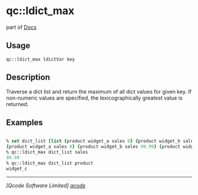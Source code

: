 qc::ldict_max
=============

part of [Docs](.)

Usage
-----
`
        qc::ldict_max ldictVar key
    `

Description
-----------
Traverse a dict list and return the maximum of all dict values for given key.
         If non-numeric values are specified, the lexicographically greatest value is
         returned.

Examples
--------
```tcl

% set dict_list [list {product widget_a sales 0} {product widget_b sales 99.99} {product widget_c sales 33}]
{product widget_a sales 0} {product widget_b sales 99.99} {product widget_c sales 33}
% qc::ldict_max dict_list sales
99.99
% qc::ldict_max dict_list product
widget_c
```

----------------------------------
*[Qcode Software Limited] [qcode]*

[qcode]: www.qcode.co.uk "Qcode Software"